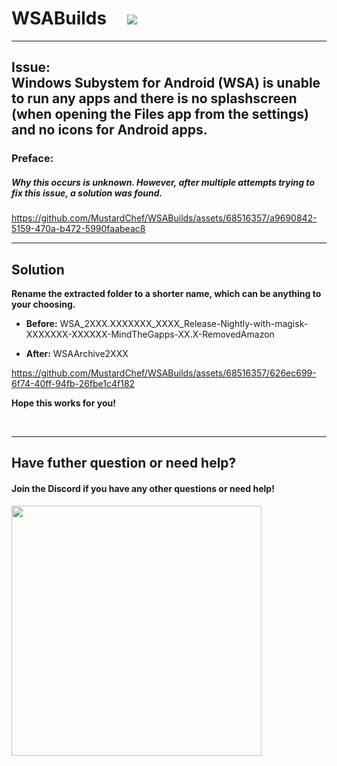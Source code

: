 # WSABuilds &nbsp; &nbsp; <img src="https://img.shields.io/github/downloads/MustardChef/WSABuilds/total?label=Total%20Downloads&style=for-the-badge"/> &nbsp; 

---
## Issue: </br> Windows Subystem for Android (WSA) is unable to run any apps and there is no splashscreen (when opening the Files app from the settings) and no icons for Android apps.
### Preface:
##### Why this occurs is unknown. However, after multiple attempts trying to fix this issue, a solution was found.







https://github.com/MustardChef/WSABuilds/assets/68516357/a9690842-5159-470a-b472-5990faabeac8








---
## Solution

**Rename the extracted folder to a shorter name, which can be anything to your choosing.**

   - **Before:** WSA_2XXX.XXXXXXX_XXXX_Release-Nightly-with-magisk-XXXXXXX-XXXXXX-MindTheGapps-XX.X-RemovedAmazon 

   - **After:** WSAArchive2XXX


https://github.com/MustardChef/WSABuilds/assets/68516357/626ec699-6f74-40ff-94fb-26fbe1c4f182


**Hope this works for you!**


<br>

---

## Have futher question or need help?

#### Join the Discord if you have any other questions or need help!

[<img src="https://invidget.switchblade.xyz/2thee7zzHZ" style="width: 400px;"/>](https://discord.gg/2thee7zzHZ)
